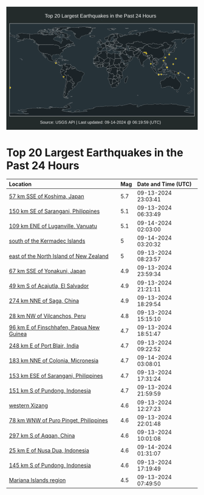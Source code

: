 ![Map](./map.png)

# Top 20 Largest Earthquakes in the Past 24 Hours

| Location | Mag | Date and Time (UTC) |
|:---|:---|:---|
| [57 km SSE of Koshima, Japan](https://earthquake.usgs.gov/earthquakes/eventpage/us7000ndp6) | 5.7 | 09-13-2024 23:03:41 |
| [150 km SE of Sarangani, Philippines](https://earthquake.usgs.gov/earthquakes/eventpage/us7000ndg9) | 5.1 | 09-13-2024 06:33:49 |
| [109 km ENE of Luganville, Vanuatu](https://earthquake.usgs.gov/earthquakes/eventpage/us7000ndq3) | 5.1 | 09-14-2024 02:03:00 |
| [south of the Kermadec Islands](https://earthquake.usgs.gov/earthquakes/eventpage/us7000ndqm) | 5 | 09-14-2024 03:20:32 |
| [east of the North Island of New Zealand](https://earthquake.usgs.gov/earthquakes/eventpage/us7000ndgu) | 5 | 09-13-2024 08:23:57 |
| [67 km SSE of Yonakuni, Japan](https://earthquake.usgs.gov/earthquakes/eventpage/us7000ndpm) | 4.9 | 09-13-2024 23:59:34 |
| [49 km S of Acajutla, El Salvador](https://earthquake.usgs.gov/earthquakes/eventpage/us7000ndnm) | 4.9 | 09-13-2024 21:21:11 |
| [274 km NNE of Saga, China](https://earthquake.usgs.gov/earthquakes/eventpage/us7000ndmh) | 4.9 | 09-13-2024 18:29:54 |
| [28 km NW of Vilcanchos, Peru](https://earthquake.usgs.gov/earthquakes/eventpage/us7000ndl4) | 4.8 | 09-13-2024 15:15:10 |
| [96 km E of Finschhafen, Papua New Guinea](https://earthquake.usgs.gov/earthquakes/eventpage/us7000ndmk) | 4.7 | 09-13-2024 18:51:47 |
| [248 km E of Port Blair, India](https://earthquake.usgs.gov/earthquakes/eventpage/us7000ndh5) | 4.7 | 09-13-2024 09:22:52 |
| [183 km NNE of Colonia, Micronesia](https://earthquake.usgs.gov/earthquakes/eventpage/us7000ndqz) | 4.7 | 09-14-2024 03:08:01 |
| [153 km ESE of Sarangani, Philippines](https://earthquake.usgs.gov/earthquakes/eventpage/us7000ndlv) | 4.7 | 09-13-2024 17:31:24 |
| [151 km S of Pundong, Indonesia](https://earthquake.usgs.gov/earthquakes/eventpage/us7000ndns) | 4.7 | 09-13-2024 21:59:59 |
| [western Xizang](https://earthquake.usgs.gov/earthquakes/eventpage/us7000ndi0) | 4.6 | 09-13-2024 12:27:23 |
| [78 km WNW of Puro Pinget, Philippines](https://earthquake.usgs.gov/earthquakes/eventpage/us7000ndp1) | 4.6 | 09-13-2024 22:01:48 |
| [297 km S of Aqqan, China](https://earthquake.usgs.gov/earthquakes/eventpage/us7000ndhb) | 4.6 | 09-13-2024 10:01:08 |
| [25 km E of Nusa Dua, Indonesia](https://earthquake.usgs.gov/earthquakes/eventpage/us7000ndpv) | 4.6 | 09-14-2024 01:31:07 |
| [145 km S of Pundong, Indonesia](https://earthquake.usgs.gov/earthquakes/eventpage/us7000ndlt) | 4.6 | 09-13-2024 17:19:49 |
| [Mariana Islands region](https://earthquake.usgs.gov/earthquakes/eventpage/us7000ndgn) | 4.5 | 09-13-2024 07:49:50 |
